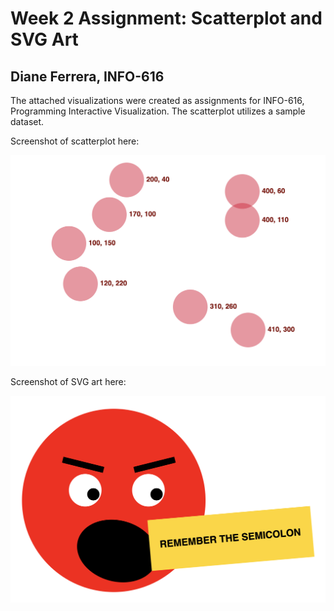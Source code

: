
Week 2 Assignment: Scatterplot and SVG Art
==========================================

Diane Ferrera, INFO-616
-----------------------

The attached visualizations were created as assignments for INFO-616, Programming Interactive Visualization.
The scatterplot utilizes a sample dataset.


Screenshot of scatterplot here:

![scatterplot Assignment](week-2/df-scatterplot.png "Week 2: Scatterplot")


Screenshot of SVG art here:

![SVG Art Assignment](week-2/df-svgs.png "Week 2: SVG Art")
